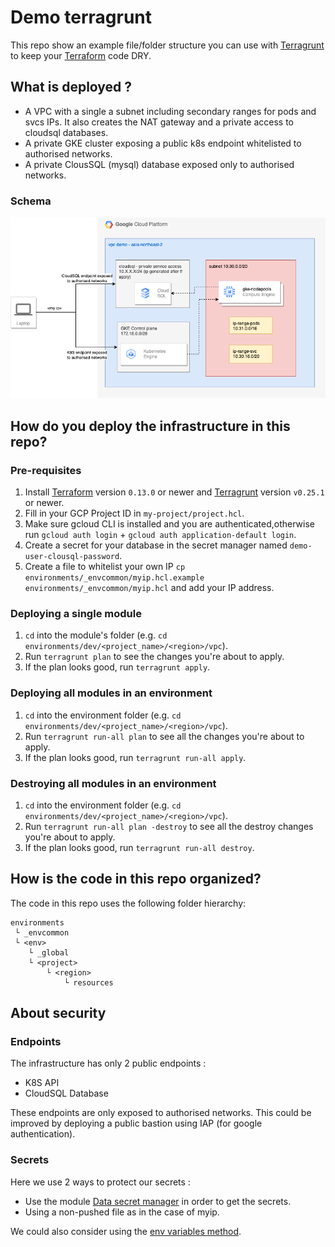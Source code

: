 # Demo terragrunt

This repo show an example file/folder structure you can use with [Terragrunt](https://github.com/gruntwork-io/terragrunt) to keep your [Terraform](https://www.terraform.io) code DRY.

## What is deployed ? 

- A VPC with a single a subnet including secondary ranges for pods and svcs IPs. It also creates the NAT gateway and a private access to cloudsql databases.
- A private GKE cluster exposing a public k8s endpoint whitelisted to authorised networks. 
- A private ClousSQL (mysql) database exposed only to authorised networks. 

### Schema

![architecture infra demo](./docs/images/schema-infra-demo.png)

## How do you deploy the infrastructure in this repo?

### Pre-requisites

1. Install [Terraform](https://www.terraform.io/) version `0.13.0` or newer and
   [Terragrunt](https://github.com/gruntwork-io/terragrunt) version `v0.25.1` or newer.
2. Fill in your GCP Project ID in `my-project/project.hcl`.
3. Make sure gcloud CLI is installed and you are authenticated,otherwise run `gcloud auth login` + `gcloud auth application-default login`.
4. Create a secret for your database in the secret manager named `demo-user-clousql-password`.
5. Create a file to whitelist your own IP `cp environments/_envcommon/myip.hcl.example environments/_envcommon/myip.hcl` and add your IP address. 

### Deploying a single module

1. `cd` into the module's folder (e.g. `cd environments/dev/<project_name>/<region>/vpc`).
2. Run `terragrunt plan` to see the changes you're about to apply.
3. If the plan looks good, run `terragrunt apply`.


### Deploying all modules in an environment

1. `cd` into the environment folder (e.g. `cd environments/dev/<project_name>/<region>/vpc`).
1. Run `terragrunt run-all plan` to see all the changes you're about to apply.
1. If the plan looks good, run `terragrunt run-all apply`.

### Destroying all modules in an environment

1. `cd` into the environment folder (e.g. `cd environments/dev/<project_name>/<region>/vpc`).
2. Run `terragrunt run-all plan -destroy` to see all the destroy changes you're about to apply.
3. If the plan looks good, run `terragrunt run-all destroy`.

## How is the code in this repo organized?

The code in this repo uses the following folder hierarchy:

```
environments
 └ _envcommon
 └ <env>
    └ _global
    └ <project>
        └ <region>   
            └ resources
```

## About security

### Endpoints
The infrastructure has only 2 public endpoints : 
- K8S API
- CloudSQL Database
  
These endpoints are only exposed to authorised networks. This could be improved by deploying a public bastion using IAP (for google authentication).

### Secrets
Here we use 2 ways to protect our secrets :
- Use the module [Data secret manager](https://github.com/eistin/tf-module-gcp-data-secret-manager) in order to get the secrets.
- Using a non-pushed file as in the case of myip.

We could also consider using the [env variables method](https://developer.hashicorp.com/terraform/language/values/variables#environment-variables).